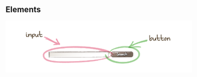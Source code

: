 ##  Elements

![Example Element](https://raw.githubusercontent.com/bwasilewski/SassBEM/master/img/search-block-marked.png "Example Element")
